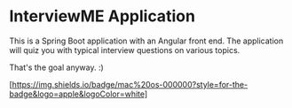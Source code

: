 # InterviewME Application

This is a Spring Boot application with an Angular front end.  The application will quiz you with typical interview questions on various topics.

That's the goal anyway.  :)

[https://img.shields.io/badge/mac%20os-000000?style=for-the-badge&logo=apple&logoColor=white]

